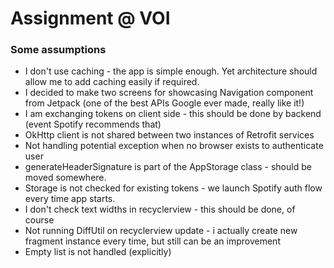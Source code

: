 # Assignment @ VOI

### Some assumptions

* I don't use caching - the app is simple enough. Yet architecture should allow me to add caching easily if required. 
* I decided to make two screens for showcasing Navigation component from Jetpack (one of the best APIs Google ever made, really like it!)
* I am exchanging tokens on client side - this should be done by backend (event Spotify recommends that)
* OkHttp client is not shared between two instances of Retrofit services
* Not handling potential exception when no browser exists to authenticate user
* generateHeaderSignature is part of the AppStorage class - should be moved somewhere.
* Storage is not checked for existing tokens - we launch Spotify auth flow every time app starts. 
* I don't check text widths in recyclerview - this should be done, of course
* Not running DiffUtil on recyclerview update - i actually create new fragment instance every time, but still can be an improvement
* Empty list is not handled (explicitly)
